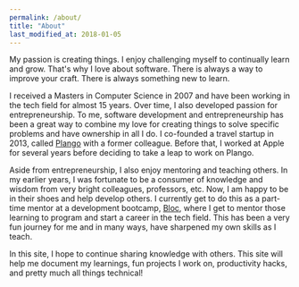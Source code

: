 ```yaml
---
permalink: /about/
title: "About"
last_modified_at: 2018-01-05
---
```


My passion is creating things.  I enjoy challenging myself to continually learn and grow.  That's why I love about software.  There is always a way to improve your craft.  There is always something new to learn.  

I received a Masters in Computer Science in 2007 and have been working in the tech field for almost 15 years.  Over time, I also developed passion for entrepreneurship.  To me, software development and entrepreneurship has been a great way to combine my love for creating things to solve specific problems and have ownership in all I do.  I co-founded a travel startup in 2013, called [Plango](https://www.plango.us) with a former colleague.  Before that, I worked at Apple for several years before deciding to take a leap to work on Plango.

Aside from entrepreneurship, I also enjoy mentoring and teaching others.  In my earlier years, I was fortunate to be a consumer of knowledge and wisdom from very bright colleagues, professors, etc.  Now, I am happy to be in their shoes and help develop others.  I currently get to do this as a part-time mentor at a development bootcamp, [Bloc](http://www.bloc.io), where I get to mentor those learning to program and start a career in the tech field.  This has been a very fun journey for me and in many ways, have sharpened my own skills as I teach.

In this site, I hope to continue sharing knowledge with others.  This site will help me document my learnings, fun projects I work on, productivity hacks, and pretty much all things technical!  